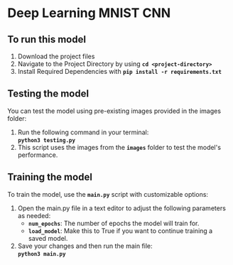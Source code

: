 # Deep Learning MNIST CNN

## To run this model

1. Download the project files
2. Navigate to the Project Directory by using **`cd <project-directory>`**
3. Install Required Dependencies with **`pip install -r requirements.txt`**

## Testing the model
You can test the model using pre-existing images provided in the images folder:
1. Run the following command in your terminal: <br />
**`python3 testing.py`**
2. This script uses the images from the **`images`** folder to test the model's performance.

## Training the model
To train the model, use the **`main.py`** script with customizable options:
1. Open the main.py file in a text editor to adjust the following parameters as needed:
    * **`num_epochs`**: The number of epochs the model will train for.
    * **`load_model`**: Make this to True if you want to continue training a saved model.
2. Save your changes and then run the main file: <br />
**`python3 main.py`**
